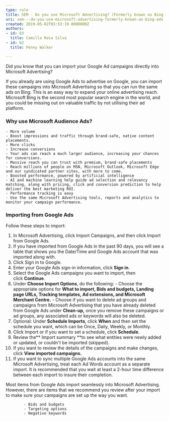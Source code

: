 ```yaml
---
type: rule
title: SEM - Do you use Microsoft Advertising? (Formerly known as Bing Ads)
uri: sem---do-you-use-microsoft-advertising-formerly-known-as-bing-ads
created: 2019-05-02T03:53:19.0000000Z
authors:
- id: 83
  title: Camilla Rosa Silva
- id: 62
  title: Penny Walker

---
```


 ​Did you know that you can import your Google Ad campaigns directly into Microsoft Advertising? 




If you already are using Google Ads to advertise on Google, you can import these campaigns into Microsoft Advertising so that you can run the same ads on Bing. This is an easy way to expand your online advertising reach. Microsoft Bing is the second most popular search engine in the world, and you could be missing out on valuable traffic by not utilising their ad platform. 

 
### ​Why use Microsoft Audience Ads?




    - More volume
    - Boost impressions and traffic through brand-safe, native content placements.
    - More clicks
    - Increase conversions
    - Your ads can reach a much larger audience, increasing your chances for conversions.
    - Massive reach you can trust with premium, brand-safe placements
    - Reach millions of people on MSN, Microsoft Outlook, Microsoft Edge and our syndicated partner sites, with more to come.
    - Boosted performance, powered by artificial intelligence
    - AI and machine learning help guide ad selection and relevancy matching, along with pricing, click and conversion prediction to help deliver the best marketing ROI.
    - Performance tracking is easy​
    - Use the same Microsoft Advertising tools, reports and analytics to monitor your campaign performance.​



### Importing from Google Ads


​Follow these steps to import:

1. In Microsoft Advertising, click Import Campaigns, and then click Import from Google Ads.
2. If you have imported from Google Ads in the past 90 days, you will see a table that shows you the Date/Time and Google Ads account that was imported along with.​
3. ​Click Sign in to Google.
4. Enter your Google Ads sign-in information, click **Sign in**.
5. Select the Google Ads campaigns you want to import, then click **Continue**.
6. Under **Choose Import Options**, do the following:
            - Choose the appropriate options for **What to import, Bids and budgets, Landing page URLs, Tracking templates, Ad extensions, and Microsoft Merchant Centre.**
            - Choose if you want to delete ad groups and campaigns from Microsoft Advertising that you have already deleted from Google Ads under **Clean-up,** once you remove these campaigns or ad groups, any associated ads or keywords will also be deleted.
7. Optional: Under **Schedule Imports**, click **When** and then set the schedule you want, which can be Once, Daily, Weekly, or Monthly.
8. Click Import or if you want to set a schedule, click **Schedule**.
9. Review the** Import summary **to see what entities were newly added or updated, or couldn't be imported (skipped).
10. If you want to review the details of the campaigns and make changes, click **View imported campaigns.**
11. If you want to sync multiple Google Ads accounts into the same Microsoft Advertising, treat each Ad Words account as a separate import. It is recommended that you wait at least a 2-hour time difference between each import to insure their completion.​








Most items from Google Ads import seamlessly into Microsoft Advertising. However, there are items that we recommend you review after your import to make sure your campaigns are set up the way you want.

            - Bids and budgets
            - Targeting options
            - Negative keywords






